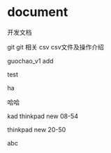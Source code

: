 # document
开发文档

git git 相关
csv csv文件及操作介绍

guochao_v1 add

test

ha

哈哈





kad
thinkpad new 08-54

thinkpad new 20-50

abc

